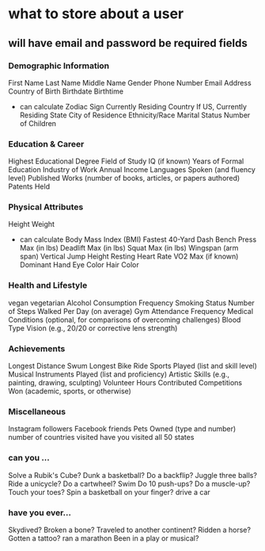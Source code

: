 # what to store about a user
## will have email and password be required fields

### Demographic Information
First Name
Last Name
Middle Name
Gender
Phone Number
Email Address
Country of Birth
Birthdate
Birthtime
- can calculate Zodiac Sign 
Currently Residing Country
If US, Currently Residing State
City of Residence
Ethnicity/Race
Marital Status
Number of Children

### Education & Career
Highest Educational Degree
Field of Study
IQ (if known)
Years of Formal Education
Industry of Work
Annual Income
Languages Spoken (and fluency level)
Published Works (number of books, articles, or papers authored)
Patents Held


### Physical Attributes
Height
Weight
 - can calculate Body Mass Index (BMI)
Fastest 40-Yard Dash
Bench Press Max (in lbs)
Deadlift Max (in lbs)
Squat Max (in lbs)
Wingspan (arm span)
Vertical Jump Height
Resting Heart Rate
VO2 Max (if known)
Dominant Hand
Eye Color
Hair Color


### Health and Lifestyle
vegan
vegetarian
Alcohol Consumption Frequency
Smoking Status
Number of Steps Walked Per Day (on average)
Gym Attendance Frequency
Medical Conditions (optional, for comparisons of overcoming challenges)
Blood Type
Vision (e.g., 20/20 or corrective lens strength)


### Achievements
Longest Distance Swum
Longest Bike Ride
Sports Played (list and skill level)
Musical Instruments Played (list and proficiency)
Artistic Skills (e.g., painting, drawing, sculpting)
Volunteer Hours Contributed
Competitions Won (academic, sports, or otherwise)

### Miscellaneous
Instagram followers
Facebook friends
Pets Owned (type and number)
number of countries visited
have you visited all 50 states

### can you ...
Solve a Rubik's Cube?
Dunk a basketball?
Do a backflip?
Juggle three balls?
Ride a unicycle?
Do a cartwheel?
Swim
Do 10 push-ups?
Do a muscle-up?
Touch your toes?
Spin a basketball on your finger?
drive a car


### have you ever...
Skydived?
Broken a bone?
Traveled to another continent?
Ridden a horse?
Gotten a tattoo?
ran a marathon
Been in a play or musical?